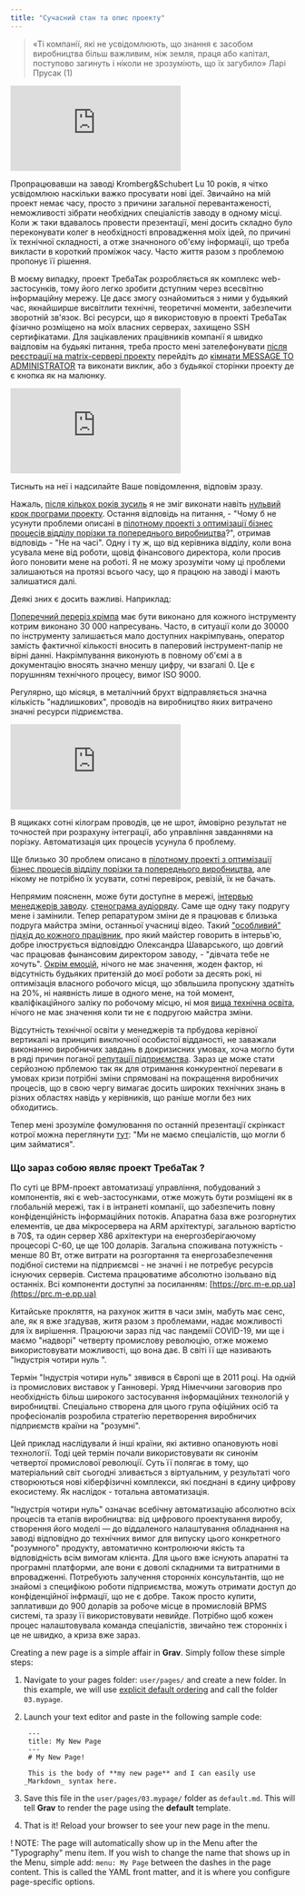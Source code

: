 ```yaml
---
title: "Сучасний стан та опис проекту"
---
```


> «Ті компанії, які не усвідомлюють, що знання є засобом виробництва більш важливим, ніж земля, праця або капітал, поступово загинуть і ніколи не зрозуміють, що їх загубило» Ларі Прусак (1)


![](https://4to.m-e.pp.ua/i.php?/upload/2020/12/26/20201226210805-f6e5b0a9-xl.jpg)

Пропрацювавши на заводі  Kromberg&Schubert Lu 10 років, я чітко усвідомлюю наскільки важко просувати нові ідеї. Звичайно на мій проект немає часу, просто з причини загальної перевантаженості, неможливості зібрати необхідних спеціалістів заводу в одному місці. Коли ж таки вдавалось провести презентації, мені досить складно було переконувати колег в  необхідності впровадження моїх ідей, по причині їх технічної складності, а отже значноного об'єму інформації, що треба викласти в короткий проміжок часу. Часто життя разом з проблемою пропонує її рішення.

В моєму випадку, проект ТребаТак розробляється як комплекс web-застосунків, тому його легко зробити дступним через всесвітню інформаційну мережу. Це дасє змогу ознайомиться з ними у будьякий час, якнайширше висвітлити технічні, теоретичні моменти, забезпечити зворотній зв'язок. Всі ресурси, що я використовую в проекті ТребаТак фізично розміщено на моїх власних серверах, захищено SSH  сертифікатами. Для зацікавлених працівників компанії я швидко ваідповім на будьякі питання, треба просто мені зателефонувати [після реєстрації на matrix-сервері проекту](https://toc.m-e.pp.ua/riot/#/login) перейдіть до [кімнати MESSAGE TO ADMINISTRATOR](https://toc.m-e.pp.ua/riot/#/room/#message:let.m-e.pp.ua) та виконати виклик, або з будьякої сторінки проекту де є кнопка як на малюнку.

![](https://4to.m-e.pp.ua/i.php?/upload/2021/01/11/20210111212705-fcaa8fdb-xl.png)

Тисныть на неї і надсилайте Ваше повідомлення, відповім зразу.

Нажаль, [після кількох років зусиль](https://toc.m-e.pp.ua/ppt/ppt2/) я не зміг виконати навіть [нульвий крок програми проекту](https://rep-d.m-e.pp.ua/programa.html#0-%D0%BA%D1%80%D0%BE%D0%BA). Остання відповідь на питання, - "Чому б не усунути проблеми описані в [пілотному проекті з оптимізації бізнес процесів відділу порізки та попереднього виробництва](https://pp.vokov.tk/Derevo-potochno%D1%97-realnost%D1%96.html#)?", отримав відповідь - "Не на часі". Одну і ту ж, що від керівника відділу, коли вона усувала мене від роботи, щовід фінансового директора, коли просив його поновити мене на роботі. Я не можу зрозуміти чому ці проблеми залишаються на протязі всього часу, що я працюю на заводі і мають залишатися далі. 

Деякі зних є досить важливі. Наприклад:

[Поперечний переріз крімпа](https://pp.vokov.tk/Поперечний-переріз-крімпа.html?h=30) має бути виконано для кожного інструменту котрим виконано 30 000 напресувань. Часто, в ситуації коли до 30000 по інструменту залишається мало доступних накрімпувань, оператор замість фактичної кількості вносить в паперовий інструмент-папір не вірні данні. Накрімпування виконують в повному об'ємі а в документацію вносять значно меншу цифру, чи взагалі 0. Це є порушнням технічного процесу, вимог ISO 9000. 

Регулярно, що місяця, в металічний брухт відправляється значна кількість "надлишкових", проводів на виробництво яких витрачено значні ресурси підриємства. 

![](https://4to.m-e.pp.ua/i.php?/upload/2020/12/26/20201226211747-704d75fe-xx.jpg)

В ящикакх сотні кілограм проводів, це не шрот, ймовірно результат не точностей при розрахуну інтеграції, або управління завданнями на порізку. Автоматизація цих процесів усунула б  проблему.

Ще близько 30 проблем описано в [пілотному проекті з оптимізації бізнес процесів відділу порізки та попереднього виробництва](https://pp.vokov.tk/Derevo-potochno%D1%97-realnost%D1%96.html#), але нікому не потрібно їх усувати, сотні перевірок, ревізій, їх не бачать.

Непрямим поясненн, може бути доступне в мережі, [інтервью менеджерів заводу](https://translate.google.com/translate?sl=uk&tl=en&u=https://www.volyn24.com/news/100063-zhinky-buduyut-uspishnu-karieru-na-kromberg-end-shubert). [стенограма аудіоряду](https://rep-d.m-e.pp.ua/sten.html). Саме  ще одну таку подругу мене і замінили. Тепер репаратуром зміни де я працював є близька подруга майстра зміни, останньої учасниці відео. Такий ["особливий" підхід до кожного працівник](https://rep-d.m-e.pp.ua/sten.html#%D0%B3%D0%BE%D0%B2%D0%BE%D1%80%D0%B8%D1%82%D1%8C-%D0%BC%D0%B0%D1%80%D1%8C%D1%8F%D0%BD%D0%B0-%D1%81%D0%B0%D1%80%D0%B6%D0%B0%D0%BD-%D0%BC%D0%B0%D0%B9%D1%81%D1%82%D0%B5%D1%80-%D0%B7%D0%BC%D1%96%D0%BD%D0%B8), про який майстер говорить в інтерьв'ю, добре ілюструється відповіддю Олександра Шаварського, що довгий час працював фынансовим директором заводу, - "дівчата тебе не хочуть". [Окрім емоцій](https://rep-d.m-e.pp.ua/sten.html#%D0%B3%D0%BE%D0%B2%D0%BE%D1%80%D0%B8%D1%82%D1%8C-%D0%B2%D1%96%D1%80%D0%B0-%D1%80%D0%B5%D0%B4%D1%8C%D0%BA%D0%BE%D0%B2%D0%B8%D1%87-%D0%BA%D0%B5%D1%80%D1%96%D0%B2%D0%BD%D0%B8%D0%BA-%D0%B2%D1%96%D0%B4%D0%B4%D1%96%D0%BB%D1%83-%D1%8F%D0%BA%D0%BE%D1%81%D1%82%D1%96-%D0%B7%D0%B0%D0%B2%D0%BE%D0%B4%D1%83), нічого не має значення, жоден фактор, ні відсутність будьяких притензій до моєї роботи за десять рокі, ні оптимізація власного робочого місця, що збвльшила пропускну здатніть на 20%, ні наявність лише в одного мене, на той момент, кваліфікаційного заліку по робочому місцю, ні моя [вища технічна освіта](https://rep-c.m-e.pp.ua/resume/), нічого не має значення коли ти не є подругою майстра зміни.

Відсутність технічної освіти у менеджерів та прбудова керівної вертикалі на принципі виключної особистої відданості, не заважали виконанню виробничих завдань в докризисних умовах, хоча могло бути в ряді причин  поганої [репутації підприємства](https://translate.google.com/translate?sl=uk&tl=en&u=https://www.volyn24.com/news/89406-z-luckogo-kromberga-masovo-zvilniayutsia-pracivnyky). Зараз це може стати серйозною прблемою так як для отримання конкурентної переваги в умовах кризи потрібні зміни спрямовані на покращення виробничих процесів, що в свою чергу вимагає досить широких технічних знань в різних  областях навідь у керівників, що раніше могли без них обходитись.

Тепер мені зрозуміле фомулювання по останній презентації скрінкаст котрої можна переглянути [тут](https://4to.m-e.pp.ua/upload/2021/01/08/20210108213804-95090207.mp4): "Ми не маємо спеціалістів, що могли б цим займатися".

### **Що зараз собою являє проект ТребаТак ?**

По суті це  ВРМ-проект автоматизацї управління, побудований з компонентів, які є web-застосунками, отже можуть бути розміщені як в глобальній мережі, так і в інтранеті компанії, що забезпечить повну конфіденційність інформаційних потоків. 
Апаратна база вже розгорнутих елементів, це два мікросервера на ARM  архітектурі, загальною вартістю в 70$, та один сервер X86 архітектури на енергозберігаючому процесорі С-60, це ще 100 доларів. Загальна споживана потужність - менше 80 Вт, отже витрати на розгортання та енергозабезпечення подібної системи на підприємсві - не значні і не потребує ресурсів існуючих серверів. Система працюватиме абсолютно ізольвано від останніх. 
Всі компоненти доступні за посиланням: [https://prc.m-e.pp.ua](https://prc.m-e.pp.ua)

Китайське прокляття, на рахунок життя в часи змін, мабуть має сенс, але, як я вже згадував, житя разом з проблемами, надає можливості для їх вирішення. Працюючи зараз під час пандемії COVID-19,  ми ще і маємо "надворі" четверту промислову революцію, отже можемо використовувати можливості, що вона дає. В світі її ще називають "Індустрія чотири нуль ".

Термін "Індустрія чотири нуль" зявився в Європі ще в 2011 році. На одній із промислових виставок у Ганновері. Уряд Німеччини заговорив про необхідність більш широкого застосування інформаційних технологій у виробництві. Спеціально створена для цього група офіційних осіб та професіоналів розробила стратегію перетворення виробничих підприємств країни на "розумні".

Цей приклад наслідували й інші країни, які активно опановують нові технології. Тоді  цей термін почали використовувати як синонім четвертої промислової революції. Суть її полягає в тому, що матеріальний світ сьогодні зливається з віртуальним, у результаті чого створюються нові кіберфізичні комплекси, які поєднані в єдину цифрову екосистему. Як наслідок - тотальна автоматизація.

"Індустрія чотири нуль" означає всебічну автоматизацію абсолютно всіх процесів та етапів виробництва: від цифрового проектування виробу, створення його моделі — до віддаленого налаштування обладнання на заводі відповідно до технічних вимог для випуску цього конкретного "розумного" продукту, автоматично контролюючи якість та відповідність всім вимогам клієнта. Для цього вже існують апаратні та програмні платформи, але вони є доволі складними та витратними в впровадженні. Потребують залучення сторонніх консультантів, що не знайомі з специфікою роботи підприємства, можуть отримати доступ до конфіденційної інфрмації, що не є добре. Також просто купити, заплативши до 900 доларів за робоче місце в промисловій BPMS системі, та зразу її використовувати невийде. Потрібно щоб кожен процес налаштовувала команда спеціалістів, звичайно теж сторонніх і це не швидко, а криза вже зараз.

Creating a new page is a simple affair in **Grav**.  Simply follow these simple steps:

1. Navigate to your pages folder: `user/pages/` and create a new folder.  In this example, we will use [explicit default ordering](http://learn.getgrav.org/content/content-pages) and call the folder `03.mypage`.
2. Launch your text editor and paste in the following sample code:

        ---
        title: My New Page
        ---
        # My New Page!

        This is the body of **my new page** and I can easily use _Markdown_ syntax here.

3. Save this file in the `user/pages/03.mypage/` folder as `default.md`. This will tell **Grav** to render the page using the **default** template.
4. That is it! Reload your browser to see your new page in the menu.

! NOTE: The page will automatically show up in the Menu after the "Typography" menu item. If you wish to change the name that shows up in the Menu, simple add: `menu: My Page` between the dashes in the page content. This is called the YAML front matter, and it is where you configure page-specific options.
